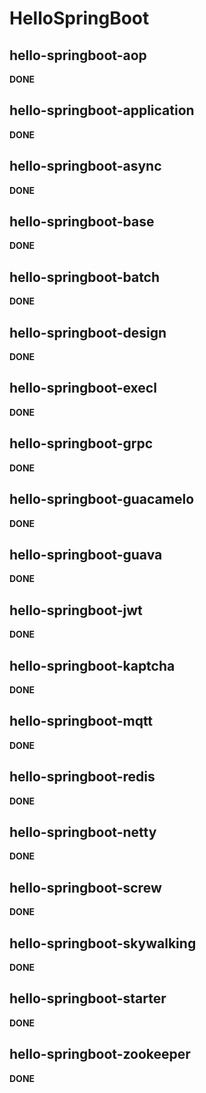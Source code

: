 # HelloSpringBoot

## <module>hello-springboot-aop</module>
**DONE**

## <module>hello-springboot-application</module>
**DONE**

## <module>hello-springboot-async</module>
**DONE**

## <module>hello-springboot-base</module>
**DONE**

## <module>hello-springboot-batch</module>
**DONE**

## <module>hello-springboot-design</module>
**DONE**

## <module>hello-springboot-execl</module>
**DONE**

## <module>hello-springboot-grpc</module>
**DONE**

## <module>hello-springboot-guacamelo</module>
**DONE**

## <module>hello-springboot-guava</module>
**DONE**

## <module>hello-springboot-jwt</module>
**DONE**

## <module>hello-springboot-kaptcha</module>
**DONE**

## <module>hello-springboot-mqtt</module>
**DONE**

## <module>hello-springboot-redis</module>
**DONE**

## <module>hello-springboot-netty</module>
**DONE**

## <module>hello-springboot-screw</module>
**DONE**

## <module>hello-springboot-skywalking</module>
**DONE**

## <module>hello-springboot-starter</module>
**DONE**

## <module>hello-springboot-zookeeper</module>
**DONE**
